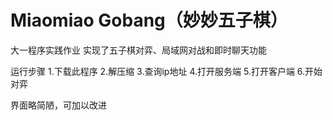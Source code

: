 # Miaomiao Gobang（妙妙五子棋）

大一程序实践作业
实现了五子棋对弈、局域网对战和即时聊天功能

运行步骤
1.下载此程序
2.解压缩
3.查询ip地址
4.打开服务端
5.打开客户端
6.开始对弈

界面略简陋，可加以改进

